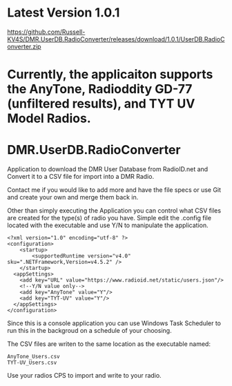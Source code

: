 # Latest Version 1.0.1
https://github.com/Russell-KV4S/DMR.UserDB.RadioConverter/releases/download/1.0.1/UserDB.RadioConverter.zip

# Currently, the applicaiton supports the AnyTone, Radioddity GD-77 (unfiltered results), and TYT UV Model Radios.

# DMR.UserDB.RadioConverter
Application to download the DMR User Database from RadioID.net and Convert it to a CSV file for import into a DMR Radio.

Contact me if you would like to add more and have the file specs or use Git and create your own and merge them back in.

Other than simply executing the Application you can control what CSV files are created for the type(s) of radio you have.
Simple edit the .config file located with the executable and use Y/N to manipulate the application. 
```
<?xml version="1.0" encoding="utf-8" ?>
<configuration>
    <startup> 
        <supportedRuntime version="v4.0" sku=".NETFramework,Version=v4.5.2" />
    </startup>
  <appSettings>
    <add key="URL" value="https://www.radioid.net/static/users.json"/>
    <!--Y/N value only-->
    <add key="AnyTone" value="Y"/>
    <add key="TYT-UV" value="Y"/>
  </appSettings>
</configuration>
```

Since this is a console application you can use Windows Task Scheduler to run this in the backgroud on a schedule of your choosing.

The CSV files are writen to the same location as the executable named:
```
AnyTone_Users.csv
TYT-UV_Users.csv
```

Use your radios CPS to import and write to your radio.
